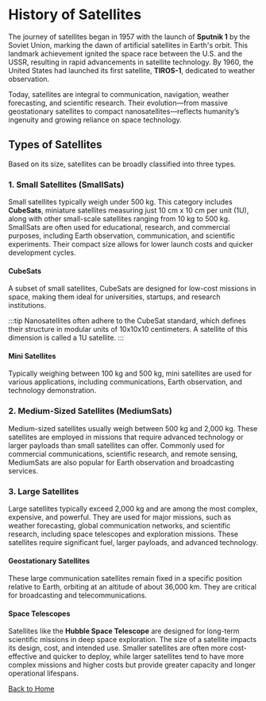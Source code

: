 # History of Satellites

The journey of satellites began in 1957 with the launch of **Sputnik 1** by the Soviet Union, marking the dawn of artificial satellites in Earth's orbit. This landmark achievement ignited the space race between the U.S. and the USSR, resulting in rapid advancements in satellite technology. By 1960, the United States had launched its first satellite, **TIROS-1**, dedicated to weather observation.

Today, satellites are integral to communication, navigation, weather forecasting, and scientific research. Their evolution—from massive geostationary satellites to compact nanosatellites—reflects humanity’s ingenuity and growing reliance on space technology.

## Types of Satellites

Based on its size, satellites can be broadly classified into three types.

### 1. Small Satellites (SmallSats)

Small satellites typically weigh under 500 kg. This category includes **CubeSats**, miniature satellites measuring just 10 cm x 10 cm per unit (1U), along with other small-scale satellites ranging from 10 kg to 500 kg. SmallSats are often used for educational, research, and commercial purposes, including Earth observation, communication, and scientific experiments. Their compact size allows for lower launch costs and quicker development cycles.

#### CubeSats

A subset of small satellites, CubeSats are designed for low-cost missions in space, making them ideal for universities, startups, and research institutions.

:::tip
Nanosatellites often adhere to the CubeSat standard, which defines their structure in modular units of 10x10x10 centimeters. A satellite of this dimension is called a 1U satellite.
:::

#### Mini Satellites

Typically weighing between 100 kg and 500 kg, mini satellites are used for various applications, including communications, Earth observation, and technology demonstration.

### 2. Medium-Sized Satellites (MediumSats)

Medium-sized satellites usually weigh between 500 kg and 2,000 kg. These satellites are employed in missions that require advanced technology or larger payloads than small satellites can offer. Commonly used for commercial communications, scientific research, and remote sensing, MediumSats are also popular for Earth observation and broadcasting services.

### 3. Large Satellites

Large satellites typically exceed 2,000 kg and are among the most complex, expensive, and powerful. They are used for major missions, such as weather forecasting, global communication networks, and scientific research, including space telescopes and exploration missions. These satellites require significant fuel, larger payloads, and advanced technology.

#### Geostationary Satellites

These large communication satellites remain fixed in a specific position relative to Earth, orbiting at an altitude of about 36,000 km. They are critical for broadcasting and telecommunications.

#### Space Telescopes

Satellites like the **Hubble Space Telescope** are designed for long-term scientific missions in deep space exploration. The size of a satellite impacts its design, cost, and intended use. Smaller satellites are often more cost-effective and quicker to deploy, while larger satellites tend to have more complex missions and higher costs but provide greater capacity and longer operational lifespans.

[Back to Home](../../index.md)
